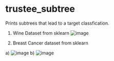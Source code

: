 # trustee_subtree
Prints subtrees that lead to a target classfication.
1. Wine Dataset from sklearn
![image](https://user-images.githubusercontent.com/69553149/222878413-8333a274-c7da-4ad3-8462-997387d035b9.png)


2. Breast Cancer dataset from sklearn

  a) ![image](https://user-images.githubusercontent.com/69553149/222878518-1108a5bd-4b38-41fa-aa61-366a07e38b72.png)
  b) ![image](https://user-images.githubusercontent.com/69553149/222878530-ef8b9c83-1aa3-4baa-922c-1f9ce0ef180e.png)

